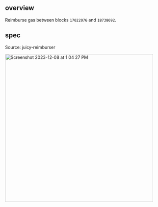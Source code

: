 ## overview

Reimburse gas between blocks `17022076` and `18738692`.

## spec

Source: juicy-reimburser

<img width="482" alt="Screenshot 2023-12-08 at 1 04 27 PM" src="https://github.com/peeldao/proposals/assets/12551741/5727ba73-2979-469d-913b-946d96f0d90e">
